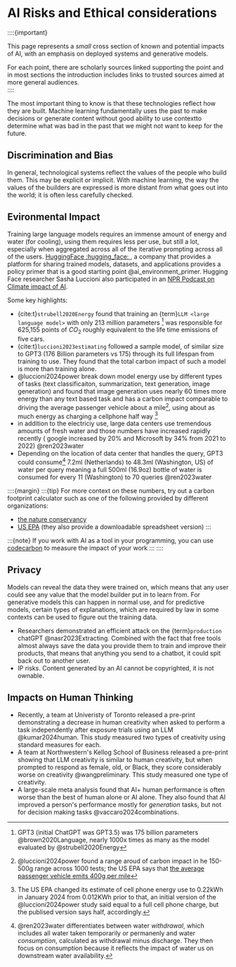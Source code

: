
# AI Risks and Ethical considerations

::::{important}

This page represents a *small* cross section of known and potential impacts of AI, with an emphasis on deployed systems and generative models. 

For each point, there are scholarly sources linked supporting the point and in most sections the introduction includes links to trusted sources aimed at more general audiences.  
::::


The most important thing to know is that these technologies reflect how they are built.  Machine learning fundamentally uses the past to make decisions or generate content without good ability to use contextto determine what was bad in the past that we might not want to keep for the future.  



## Discrimination and Bias

In general, technological systems reflect the values of the people who build them.  This may be explicit or implicit.  With machine learning, the way the values of the builders are expressed is more distant from what goes out into the world; it is often less carefully checked. 


## Evironmental Impact

Training large language models requires an immense amount of energy and water (for cooling), using them requires less per use, but still a lot, especially when aggregated across all of the iterative prompting across all of the users. 
[HuggingFace :hugging_face: ](https://huggingface.co/), a company that provides a platform for sharing trained models, datasets, and applications provides a policy primer that is a good starting point @ai_environment_primer. Hugging Face researcher Sasha Luccioni also participated in an [NPR Podcast on Climate impact of AI](https://www.npr.org/transcripts/1250261120).

Some key highlights: 
- {cite:t}`strubell2020Energy` found that training an {term}`LLM <large language model>` with only 213 million parameters [^gpt3] was responsible for 625,155 points of $CO_2$ roughly equivalent to the life time emissions of five cars.
- {cite:t}`luccioni2023estimating` followed a sample model, of similar size to GPT3 (176 Billion parameters vs 175) through its full lifespan from training to use. They found that the total carbon impact of such a model is more than training alone. 
- @luccioni2024power break down model energy use by different types of tasks (text classificaiton, summarization, text generation, image generation) and found that image generation uses nearly 60 times more energy than any text based task and has a carbon impact comparable to driving the average passenger vehicle about a mile[^car], using about as much energy as charging a cellphone half way [^charge]
- in addition to the electriciy use, large data centers use tremendous amounts of fresh water and those numbers have increased rapidly recently ( google increased by 20% and Microsoft by 34% from 2021 to 2022) @ren2023water
- Depending on the location of data center that handles the query, GPT3 could consume[^consumedef]  7.2ml (Netherlands) to 48.3ml (Washington, US)  of water per query meaning a full 500ml (16.9oz) bottle of water is consumed for every 11 (Washington) to 70 queries @ren2023water 

[^car]: @luccioni2024power found a range aroud of carbon impact in he 150-500g range across 1000 tests; the US EPA says that [the average passenger vehicle emits 400g per mile](https://www.epa.gov/greenvehicles/greenhouse-gas-emissions-typical-passenger-vehicle#:~:text=The%20average%20passenger%20vehicle%20emits%20about%20400%20grams%20of%20CO2%20per%20mile.)

[^charge]: The US EPA changed its estimate of cell phone energy use to 0.22kWh in January 2024 from 0.012KWh prior to that, an initial version of the @luccioni2024power study said equal to a full cell phone charge, but the publised version says half, accordingly. 

[^consumedef]: @ren2023water differentiates between water *withdrawal*, which includes all water taken temporarily or permanenly and water *consumption*, calculated as withdrawal minus discharge. They then focus on consumption because it reflects the impact of water us on downstream water availability. 

::::{margin}
:::{tip}
For more context on these numbers, try out a carbon footprint calculator such as one of the following provided by different organizations:
- [the nature conservancy](https://www.nature.org/en-us/get-involved/how-to-help/carbon-footprint-calculator/)
- [US EPA](https://www.epa.gov/ghgemissions/carbon-footprint-calculator) (they also provide a downloadable spreadsheet version)
:::

:::{note}
If you work with AI as a tool in your programming, you can use [codecarbon](https://codecarbon.io/) to measure the impact of your work
:::
::::

[^gpt3]: GPT3 (initial ChatGPT was GPT3.5) was 175 billion parameters @brown2020Language, nearly 1000x times as many as the model evaluated by  @strubell2020Energy 

## Privacy
Models can reveal the data they were trained on, which means that any user could see any value that the model builder put in to learn from. For generative models this can happen in normal use, and for predictive models, certain types of explanations, which are required by law in some contexts can be used to figure out the training data. 


- Researchers demonstrated an efficient attack on the {term}`production` chatGPT @nasr2023Extracting. Combined with the fact that free tools almost always save the data you provide them to train and improve their products, that means that anything you send to a chatbot, it could spit back out to another user. 
- IP risks. Content generated by an AI cannot be copyrighted, it is not ownable. 


## Impacts on Human Thinking

- Recently, a team at Univeristy of Toronto released a pre-print demonstrating a decrease in human creativity when asked to perform a task independently after exposure trials using an LLM @kumar2024human. This study measured two types of creativity using standard measures for each.
- A team at Northwestern's Kellog School of Business released a pre-print showing that LLM creativity is similar to human creativity, but when prompted to respond as female, old, or Black, they score considerably worse on creativity @wangpreliminary. This study measured one type of creativity. 
- A large-scale meta analysis found that AI+ human performance is often worse than the best of  human alone or AI alone. They also found that AI improved a person's performance mostly for *generation* tasks, but not for decision making tasks @vaccaro2024combinations.
